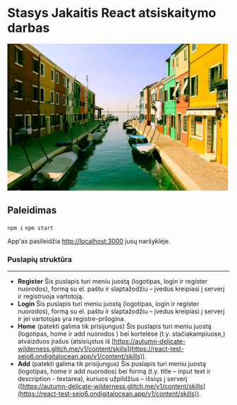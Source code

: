 # Stasys Jakaitis React atsiskaitymo darbas

<img src= src/bgImg.jpg width="500"  />

## Paleidimas

`npm i`
`npm start`

App'as pasileidžia [http://localhost:3000](http://localhost:3000) jusų naršyklėje.

### Puslapių struktūra

---

- **Register**
  Šis puslapis turi meniu juostą (logotipas, login ir register nuorodos), formą su el. paštu ir slaptažodžiu – įvedus kreipiasi į serverį ir registruoja vartotoją.
- **Login**
  Šis puslapis turi meniu juostą (logotipas, login ir register nuorodos), formą su el. paštu ir slaptažodžiu – įvedus kreipiasi į serverį ir jei vartotojas yra registre-prilogina.
- **Home** (patekti galima tik prisijungus)
  Šis puslapis turi meniu juostą (logotipas, home ir add nuorodos ) bei kortelėse (t.y. stačiakampiuose,) atvaizduos įrašus (atsisiųstus iš [https://autumn-delicate-wilderness.glitch.me/v1/content/skills](https://react-test-sejo6.ondigitalocean.app/v1/content/skills)).
- **Add** (patekti galima tik prisijungus)
  Šis puslapis turi meniu juostą (logotipas, home ir add nuorodos) bei formą (t.y. title – input text ir description - textarea), kuriuos užpildžius – išsiųs į serverį ([https://autumn-delicate-wilderness.glitch.me/v1/content/skills](https://react-test-sejo6.ondigitalocean.app/v1/content/skills)).

